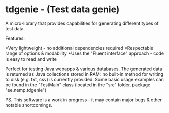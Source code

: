 tdgenie - (Test data genie)
=======
A micro-library that provides capabilities for generating different types of test data. 


Features:

  *Very lightweight - no additional dependencies required
  *Respectable range of options & modability 
  *Uses the "Fluent interface" approach - code is easy to read and write
  

Perfect for testing Java webapps &amp; various databases. The generated data is returned as Java collections stored in RAM: 
no built-in method for writing to disk (e.g. txt, csv) is currently provided. Some basic usage examples can be found in the
"TestMain" class (located in the "src" folder, package "ee.nemp.tdgenie")

PS. This software is a work in progress - it may contain major bugs & other notable shortcomings.
